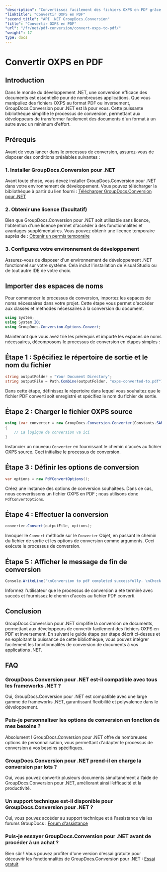 ```yaml
---
"description": "Convertissez facilement des fichiers OXPS en PDF grâce à GroupDocs.Conversion pour .NET. Intégration transparente, personnalisation flexible et assistance de premier ordre."
"linktitle": "Convertir OXPS en PDF"
"second_title": "API .NET GroupDocs.Conversion"
"title": "Convertir OXPS en PDF"
"url": "/fr/net/pdf-conversion/convert-oxps-to-pdf/"
"weight": 17
type: docs
---
```

# Convertir OXPS en PDF

## Introduction
Dans le monde du développement .NET, une conversion efficace des documents est essentielle pour de nombreuses applications. Que vous manipuliez des fichiers OXPS au format PDF ou inversement, GroupDocs.Conversion pour .NET est là pour vous. Cette puissante bibliothèque simplifie le processus de conversion, permettant aux développeurs de transformer facilement des documents d'un format à un autre avec un minimum d'effort.
## Prérequis
Avant de vous lancer dans le processus de conversion, assurez-vous de disposer des conditions préalables suivantes :
### 1. Installer GroupDocs.Conversion pour .NET
Avant toute chose, vous devez installer GroupDocs.Conversion pour .NET dans votre environnement de développement. Vous pouvez télécharger la bibliothèque à partir du lien fourni : [Télécharger GroupDocs.Conversion pour .NET](https://releases.groupdocs.com/conversion/net/)
### 2. Obtenir une licence (facultatif)
Bien que GroupDocs.Conversion pour .NET soit utilisable sans licence, l'obtention d'une licence permet d'accéder à des fonctionnalités et avantages supplémentaires. Vous pouvez obtenir une licence temporaire auprès de : [Obtenir un permis temporaire](https://purchase.groupdocs.com/temporary-license/)
### 3. Configurez votre environnement de développement
Assurez-vous de disposer d'un environnement de développement .NET fonctionnel sur votre système. Cela inclut l'installation de Visual Studio ou de tout autre IDE de votre choix.

## Importer des espaces de noms
Pour commencer le processus de conversion, importez les espaces de noms nécessaires dans votre projet. Cette étape vous permet d'accéder aux classes et méthodes nécessaires à la conversion du document.

```csharp
using System;
using System.IO;
using GroupDocs.Conversion.Options.Convert;
```

Maintenant que vous avez trié les prérequis et importé les espaces de noms nécessaires, décomposons le processus de conversion en étapes simples :
## Étape 1 : Spécifiez le répertoire de sortie et le nom du fichier
```csharp
string outputFolder = "Your Document Directory";
string outputFile = Path.Combine(outputFolder, "oxps-converted-to.pdf");
```
Dans cette étape, définissez le répertoire dans lequel vous souhaitez que le fichier PDF converti soit enregistré et spécifiez le nom du fichier de sortie.
## Étape 2 : Charger le fichier OXPS source
```csharp
using (var converter = new GroupDocs.Conversion.Converter(Constants.SAMPLE_OXPS))
{
    // La logique de conversion va ici
}
```
Instancier un nouveau `Converter` en fournissant le chemin d'accès au fichier OXPS source. Ceci initialise le processus de conversion.
## Étape 3 : Définir les options de conversion
```csharp
var options = new PdfConvertOptions();
```
Créez une instance des options de conversion souhaitées. Dans ce cas, nous convertissons un fichier OXPS en PDF ; nous utilisons donc `PdfConvertOptions`.
## Étape 4 : Effectuer la conversion
```csharp
converter.Convert(outputFile, options);
```
Invoquer le `Convert` méthode sur le `Converter` Objet, en passant le chemin du fichier de sortie et les options de conversion comme arguments. Ceci exécute le processus de conversion.
## Étape 5 : Afficher le message de fin de conversion
```csharp
Console.WriteLine("\nConversion to pdf completed successfully. \nCheck output in {0}", outputFolder);
```
Informez l'utilisateur que le processus de conversion a été terminé avec succès et fournissez le chemin d'accès au fichier PDF converti.

## Conclusion
GroupDocs.Conversion pour .NET simplifie la conversion de documents, permettant aux développeurs de convertir facilement des fichiers OXPS en PDF et inversement. En suivant le guide étape par étape décrit ci-dessus et en exploitant la puissance de cette bibliothèque, vous pouvez intégrer facilement les fonctionnalités de conversion de documents à vos applications .NET.
## FAQ
### GroupDocs.Conversion pour .NET est-il compatible avec tous les frameworks .NET ?
Oui, GroupDocs.Conversion pour .NET est compatible avec une large gamme de frameworks .NET, garantissant flexibilité et polyvalence dans le développement.
### Puis-je personnaliser les options de conversion en fonction de mes besoins ?
Absolument ! GroupDocs.Conversion pour .NET offre de nombreuses options de personnalisation, vous permettant d'adapter le processus de conversion à vos besoins spécifiques.
### GroupDocs.Conversion pour .NET prend-il en charge la conversion par lots ?
Oui, vous pouvez convertir plusieurs documents simultanément à l’aide de GroupDocs.Conversion pour .NET, améliorant ainsi l’efficacité et la productivité.
### Un support technique est-il disponible pour GroupDocs.Conversion pour .NET ?
Oui, vous pouvez accéder au support technique et à l'assistance via les forums GroupDocs : [Forum d'assistance](https://forum.groupdocs.com/c/conversion/11)
### Puis-je essayer GroupDocs.Conversion pour .NET avant de procéder à un achat ?
Bien sûr ! Vous pouvez profiter d'une version d'essai gratuite pour découvrir les fonctionnalités de GroupDocs.Conversion pour .NET : [Essai gratuit](https://releases.groupdocs.com/)